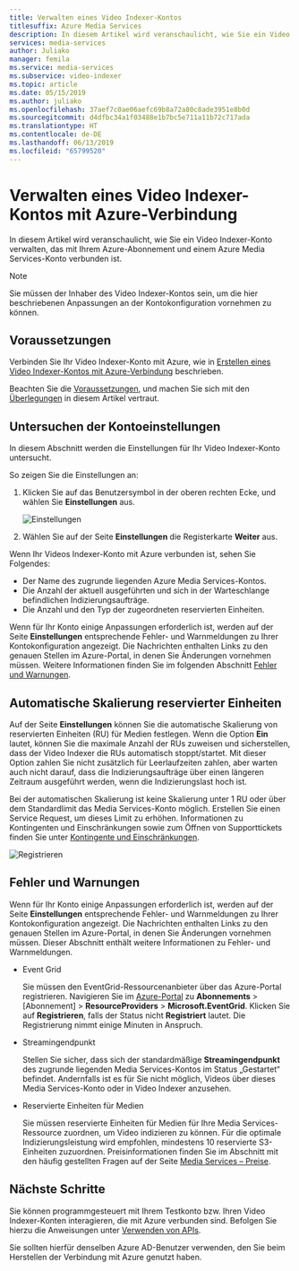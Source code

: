 ```yaml
---
title: Verwalten eines Video Indexer-Kontos
titlesuffix: Azure Media Services
description: In diesem Artikel wird veranschaulicht, wie Sie ein Video Indexer-Konto verwalten, das über eine Verbindung mit Azure verfügt.
services: media-services
author: Juliako
manager: femila
ms.service: media-services
ms.subservice: video-indexer
ms.topic: article
ms.date: 05/15/2019
ms.author: juliako
ms.openlocfilehash: 37aef7c0ae06aefc69b8a72a80c8ade3951e8b0d
ms.sourcegitcommit: d4dfbc34a1f03488e1b7bc5e711a11b72c717ada
ms.translationtype: HT
ms.contentlocale: de-DE
ms.lasthandoff: 06/13/2019
ms.locfileid: "65799520"
---
```

# <a name="manage-a-video-indexer-account-connected-to-azure"></a>Verwalten eines Video Indexer-Kontos mit Azure-Verbindung

In diesem Artikel wird veranschaulicht, wie Sie ein Video Indexer-Konto verwalten, das mit Ihrem Azure-Abonnement und einem Azure Media Services-Konto verbunden ist.

> [!NOTE]
> Sie müssen der Inhaber des Video Indexer-Kontos sein, um die hier beschriebenen Anpassungen an der Kontokonfiguration vornehmen zu können.

## <a name="prerequisites"></a>Voraussetzungen

Verbinden Sie Ihr Video Indexer-Konto mit Azure, wie in [Erstellen eines Video Indexer-Kontos mit Azure-Verbindung](connect-to-azure.md) beschrieben. 

Beachten Sie die [Voraussetzungen](connect-to-azure.md#prerequisites), und machen Sie sich mit den [Überlegungen](connect-to-azure.md#considerations) in diesem Artikel vertraut.

## <a name="examine-account-settings"></a>Untersuchen der Kontoeinstellungen

In diesem Abschnitt werden die Einstellungen für Ihr Video Indexer-Konto untersucht.

So zeigen Sie die Einstellungen an:

1. Klicken Sie auf das Benutzersymbol in der oberen rechten Ecke, und wählen Sie **Einstellungen** aus.

    ![Einstellungen](./media/manage-account-connected-to-azure/select-settings.png)

2. Wählen Sie auf der Seite **Einstellungen** die Registerkarte **Weiter** aus.

Wenn Ihr Videos Indexer-Konto mit Azure verbunden ist, sehen Sie Folgendes:

* Der Name des zugrunde liegenden Azure Media Services-Kontos.
* Die Anzahl der aktuell ausgeführten und sich in der Warteschlange befindlichen Indizierungsaufträge.
* Die Anzahl und den Typ der zugeordneten reservierten Einheiten.

Wenn für Ihr Konto einige Anpassungen erforderlich ist, werden auf der Seite **Einstellungen** entsprechende Fehler- und Warnmeldungen zu Ihrer Kontokonfiguration angezeigt. Die Nachrichten enthalten Links zu den genauen Stellen im Azure-Portal, in denen Sie Änderungen vornehmen müssen. Weitere Informationen finden Sie im folgenden Abschnitt [Fehler und Warnungen](#errors-and-warnings).

## <a name="auto-scale-reserved-units"></a>Automatische Skalierung reservierter Einheiten

Auf der Seite **Einstellungen** können Sie die automatische Skalierung von reservierten Einheiten (RU) für Medien festlegen. Wenn die Option **Ein** lautet, können Sie die maximale Anzahl der RUs zuweisen und sicherstellen, dass der Video Indexer die RUs automatisch stoppt/startet. Mit dieser Option zahlen Sie nicht zusätzlich für Leerlaufzeiten zahlen, aber warten auch nicht darauf, dass die Indizierungsaufträge über einen längeren Zeitraum ausgeführt werden, wenn die Indizierungslast hoch ist.

Bei der automatischen Skalierung ist keine Skalierung unter 1 RU oder über dem Standardlimit das Media Services-Konto möglich. Erstellen Sie einen Service Request, um dieses Limit zu erhöhen. Informationen zu Kontingenten und Einschränkungen sowie zum Öffnen von Supporttickets finden Sie unter [Kontingente und Einschränkungen](../../media-services/previous/media-services-quotas-and-limitations.md).

![Registrieren](./media/manage-account-connected-to-azure/autoscale-reserved-units.png)

## <a name="errors-and-warnings"></a>Fehler und Warnungen

Wenn für Ihr Konto einige Anpassungen erforderlich ist, werden auf der Seite **Einstellungen** entsprechende Fehler- und Warnmeldungen zu Ihrer Kontokonfiguration angezeigt. Die Nachrichten enthalten Links zu den genauen Stellen im Azure-Portal, in denen Sie Änderungen vornehmen müssen. Dieser Abschnitt enthält weitere Informationen zu Fehler- und Warnmeldungen.

* Event Grid

    Sie müssen den EventGrid-Ressourcenanbieter über das Azure-Portal registrieren. Navigieren Sie im [Azure-Portal](https://portal.azure.com/) zu **Abonnements** > [Abonnement] > **ResourceProviders** > **Microsoft.EventGrid**. Klicken Sie auf **Registrieren**, falls der Status nicht **Registriert** lautet. Die Registrierung nimmt einige Minuten in Anspruch. 

* Streamingendpunkt

    Stellen Sie sicher, dass sich der standardmäßige **Streamingendpunkt** des zugrunde liegenden Media Services-Kontos im Status „Gestartet“ befindet. Andernfalls ist es für Sie nicht möglich, Videos über dieses Media Services-Konto oder in Video Indexer anzusehen.

* Reservierte Einheiten für Medien 

    Sie müssen reservierte Einheiten für Medien für Ihre Media Services-Ressource zuordnen, um Video indizieren zu können. Für die optimale Indizierungsleistung wird empfohlen, mindestens 10 reservierte S3-Einheiten zuzuordnen. Preisinformationen finden Sie im Abschnitt mit den häufig gestellten Fragen auf der Seite [Media Services – Preise](https://azure.microsoft.com/pricing/details/media-services/).   

## <a name="next-steps"></a>Nächste Schritte

Sie können programmgesteuert mit Ihrem Testkonto bzw. Ihren Video Indexer-Konten interagieren, die mit Azure verbunden sind. Befolgen Sie hierzu die Anweisungen unter [Verwenden von APIs](video-indexer-use-apis.md).

Sie sollten hierfür denselben Azure AD-Benutzer verwenden, den Sie beim Herstellen der Verbindung mit Azure genutzt haben.
